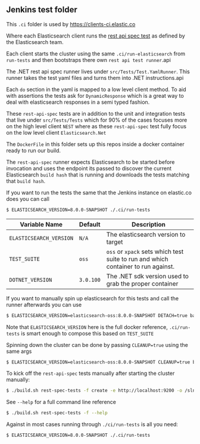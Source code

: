 ## Jenkins test folder

This `.ci` folder is used by https://clients-ci.elastic.co

Where each Elasticsearch client runs the [rest api spec test](https://github.com/elastic/elasticsearch/tree/master/rest-api-spec/src/main/resources/rest-api-spec/test)
as defined by the Elasticsearch team.

Each client starts the cluster using the same `.ci/run-elasticsearch` from `run-tests` and then bootstraps there own `rest api test runner`.api

The .NET rest api spec runner lives under `src/Tests/Test.YamlRunner`. This runner takes the test yaml files and turns them into .NET instructions.api

Each `do` section in the yaml is mapped to a low level client method. To aid with assertions the tests ask for `DynamicResponse` which is a great 
way to deal with elasticsearch responses in a semi typed fashion.

These `rest-api-spec` tests are in addition to the unit and integration tests that live under `src/Tests/Tests` which for 90% of the cases focuses 
more on the high level client `NEST` where as these `rest-api-spec` test fully focus on the low level client `Elasticsearch.Net`

The `DockerFile` in this folder sets up this repos inside a docker container ready to run our build.

The `rest-api-spec` runner expects Elasticsearch to be started before invocation and uses the endpoint its passed to discover the current Elasticsearch
`build hash` that is running and downloads the tests matching that `build hash`.

If you want to run the tests the same that the Jenkins instance on elastic.co does you can call 

```bash
$ ELASTICSEARCH_VERSION=8.0.0-SNAPSHOT ./.ci/run-tests 
```

| Variable Name           | Default     | Description |
|-------------------------|-------------|-------------|
| `ELASTICSEARCH_VERSION` | `N/A`       | The elasticsearch version to target
| `TEST_SUITE`            | `oss`       | `oss` or `xpack` sets which test suite to run and which container to run against. |
| `DOTNET_VERSION`        | `3.0.100`   | The .NET sdk version used to grab the proper container |


If you want to manually spin up elasticsearch for this tests and call the runner afterwards you can use

```bash
$ ELASTICSEARCH_VERSION=elasticsearch-oss:8.0.0-SNAPSHOT DETACH=true bash .ci/run-elasticsearch.sh
```

Note that `ELASTICSEARCH_VERSION` here is the full docker reference, `.ci/run-tests` is smart enough to compose this based on `TEST_SUITE`

Spinning down the cluster can be done by passing `CLEANUP=true` using the same args

```bash
$ ELASTICSEARCH_VERSION=elasticsearch-oss:8.0.0-SNAPSHOT CLEANUP=true bash .ci/run-elasticsearch.sh
```

To kick off the `rest-api-spec` tests manually after starting the cluster manually:

```bash
$ ./build.sh rest-spec-tests -f create -e http://localhost:9200 -o /sln/build/output/rest-spec-junit.xml
```

See `--help` for a full command line reference

```bash
$ ./build.sh rest-spec-tests -f --help
```

Against in most cases running through `./ci/run-tests` is all you need:

```bash
$ ELASTICSEARCH_VERSION=8.0.0-SNAPSHOT ./.ci/run-tests 
```


